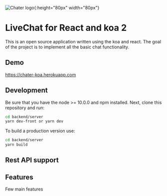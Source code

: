 ![Chater logo](https://chater-koa.herokuapp.com/img/logo.svg){:height="80px" width="80px"}
# LiveChat for React and koa 2
This is an open source application written using the koa and react. The goal of the project is to implement all the basic chat functionality.

## Demo
https://chater-koa.herokuapp.com

## Development

Be sure that you have the node >= 10.0.0 and npm installed. Next, clone this repository and run:

```bash
cd backend/server
yarn dev-front or yarn dev
```

To build a production version use:

```bash
cd backend/server
yarn build
```

## Rest API support

## Features

Few main features

